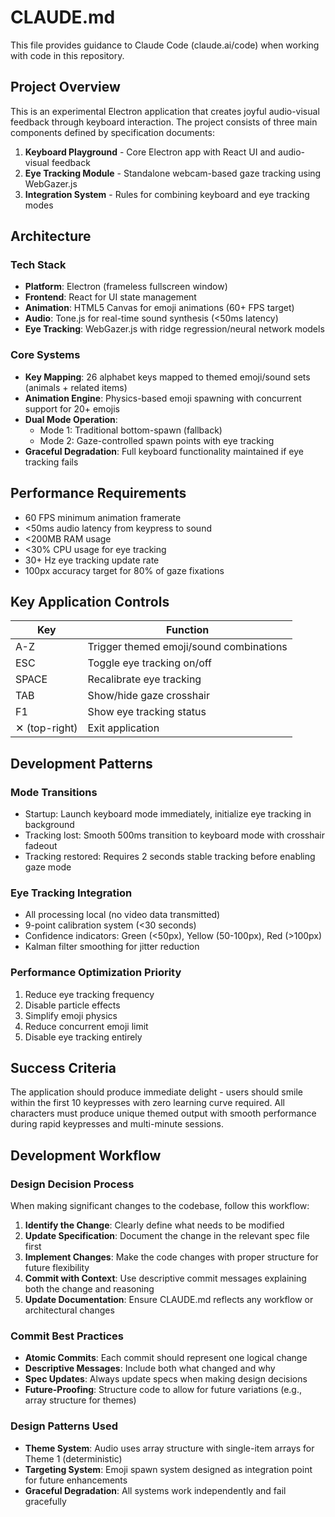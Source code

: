 # CLAUDE.md

This file provides guidance to Claude Code (claude.ai/code) when working with code in this repository.

## Project Overview

This is an experimental Electron application that creates joyful audio-visual feedback through keyboard interaction. The project consists of three main components defined by specification documents:

1. **Keyboard Playground** - Core Electron app with React UI and audio-visual feedback
2. **Eye Tracking Module** - Standalone webcam-based gaze tracking using WebGazer.js  
3. **Integration System** - Rules for combining keyboard and eye tracking modes

## Architecture

### Tech Stack
- **Platform**: Electron (frameless fullscreen window)
- **Frontend**: React for UI state management
- **Animation**: HTML5 Canvas for emoji animations (60+ FPS target)
- **Audio**: Tone.js for real-time sound synthesis (<50ms latency)
- **Eye Tracking**: WebGazer.js with ridge regression/neural network models

### Core Systems
- **Key Mapping**: 26 alphabet keys mapped to themed emoji/sound sets (animals + related items)
- **Animation Engine**: Physics-based emoji spawning with concurrent support for 20+ emojis
- **Dual Mode Operation**: 
  - Mode 1: Traditional bottom-spawn (fallback)
  - Mode 2: Gaze-controlled spawn points with eye tracking
- **Graceful Degradation**: Full keyboard functionality maintained if eye tracking fails

## Performance Requirements

- 60 FPS minimum animation framerate
- <50ms audio latency from keypress to sound
- <200MB RAM usage
- <30% CPU usage for eye tracking
- 30+ Hz eye tracking update rate
- 100px accuracy target for 80% of gaze fixations

## Key Application Controls

| Key | Function |
|-----|----------|
| A-Z | Trigger themed emoji/sound combinations |
| ESC | Toggle eye tracking on/off |
| SPACE | Recalibrate eye tracking |
| TAB | Show/hide gaze crosshair |
| F1 | Show eye tracking status |
| ✕ (top-right) | Exit application |

## Development Patterns

### Mode Transitions
- Startup: Launch keyboard mode immediately, initialize eye tracking in background
- Tracking lost: Smooth 500ms transition to keyboard mode with crosshair fadeout
- Tracking restored: Requires 2 seconds stable tracking before enabling gaze mode

### Eye Tracking Integration
- All processing local (no video data transmitted)
- 9-point calibration system (<30 seconds)
- Confidence indicators: Green (<50px), Yellow (50-100px), Red (>100px)
- Kalman filter smoothing for jitter reduction

### Performance Optimization Priority
1. Reduce eye tracking frequency
2. Disable particle effects  
3. Simplify emoji physics
4. Reduce concurrent emoji limit
5. Disable eye tracking entirely

## Success Criteria

The application should produce immediate delight - users should smile within the first 10 keypresses with zero learning curve required. All characters must produce unique themed output with smooth performance during rapid keypresses and multi-minute sessions.

## Development Workflow

### Design Decision Process
When making significant changes to the codebase, follow this workflow:

1. **Identify the Change**: Clearly define what needs to be modified
2. **Update Specification**: Document the change in the relevant spec file first
3. **Implement Changes**: Make the code changes with proper structure for future flexibility
4. **Commit with Context**: Use descriptive commit messages explaining both the change and reasoning
5. **Update Documentation**: Ensure CLAUDE.md reflects any workflow or architectural changes

### Commit Best Practices
- **Atomic Commits**: Each commit should represent one logical change
- **Descriptive Messages**: Include both what changed and why
- **Spec Updates**: Always update specs when making design decisions
- **Future-Proofing**: Structure code to allow for future variations (e.g., array structure for themes)

### Design Patterns Used
- **Theme System**: Audio uses array structure with single-item arrays for Theme 1 (deterministic)
- **Targeting System**: Emoji spawn system designed as integration point for future enhancements
- **Graceful Degradation**: All systems work independently and fail gracefully